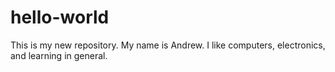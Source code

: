 # hello-world
This is my new repository.
My name is Andrew. I like computers, electronics, and learning in general. 
